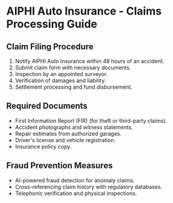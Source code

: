# AIPHI Auto Insurance - Claims Processing Guide

## Claim Filing Procedure
1. Notify AIPHI Auto Insurance within 48 hours of an accident.
2. Submit claim form with necessary documents.
3. Inspection by an appointed surveyor.
4. Verification of damages and liability.
5. Settlement processing and fund disbursement.

## Required Documents
- First Information Report (FIR) (for theft or third-party claims).
- Accident photographs and witness statements.
- Repair estimates from authorized garages.
- Driver's license and vehicle registration.
- Insurance policy copy.

## Fraud Prevention Measures
- AI-powered fraud detection for anomaly claims.
- Cross-referencing claim history with regulatory databases.
- Telephonic verification and physical inspections.
